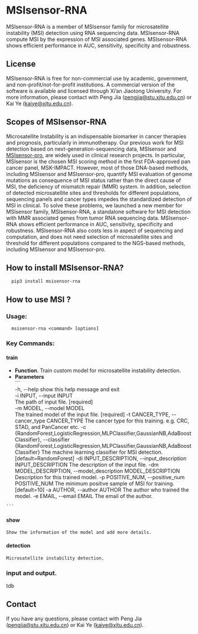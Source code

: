 # MSIsensor-RNA
MSIsensor-RNA is a member of MSIsensor family for microsatellite instability (MSI) detection using RNA sequencing data. MSIsensor-RNA compute MSI by the expression of MSI associated genes. MSIsensor-RNA shows efficient performance in AUC, sensitivity, specificity and robustness. 

## License

MSIsensor-RNA is free for non-commercial use
by academic, government, and non-profit/not-for-profit institutions. A
commercial version of the software is available and licensed through
Xi’an Jiaotong University. For more information, please contact with
Peng Jia (pengjia@stu.xjtu.edu.cn) or Kai Ye (kaiye@xjtu.edu.cn).


## Scopes of MSIsensor-RNA

Microsatellite Instability is an indispensable biomarker in cancer therapies and prognosis, particularly in immunotherapy. Our previous work for MSI detection based on next-generation-sequencing data, MSIsensor and [MSIsensor-pro](https://github.com/xjtu-omics/msisensor-pro), are widely used in clinical research projects. In particular, MSIsensor is the chosen MSI scoring method in the first FDA-approved pan cancer panel, MSK-IMPACT. However, most of those DNA-based methods, including MSIsensor and MSIsensor-pro, quantify MSI evaluation of genome mutations as consequence of MSI status rather than the direct cause of MSI, the deficiency of mismatch repair (MMR) system. In addition, selection of detected microsatellite sites and thresholds for different populations, sequencing panels and cancer types impedes the standardized detection of MSI in clinical. To solve these problems, we launched a new member for MSIsensor family, MSIsensor-RNA, a standalone software for MSI detection with MMR associated genes from tumor RNA sequencing data. MSIsensor-RNA shows efficient performance in AUC, sensitivity, specificity and robustness. MSIsensor-RNA also costs less in aspect of sequencing and computation, and does not need selection of microsatellite sites and threshold for different populations compared to the NGS-based methods, including MSIsensor and MSIsensor-pro.



## How to install MSIsensor-RNA?
  ```
    pip3 install msisensor-rna
  ```
 
## How to use MSI ? 

### Usage:   
   
      msisensor-rna <command> [options]

### Key Commands:

#### **train**
	  
   * **Function**. Train custom model for microsatellite instability detection.
   * **Parameters**     
   	```  
	 -h, --help            show this help message and exit  
	  -i INPUT, --input INPUT  
				The path of input file. [required]  
	  -m MODEL, --model MODEL  
				The trained model of the input file. [required]
	  -t CANCER_TYPE, --cancer_type CANCER_TYPE
				The cancer type for this training. e.g. CRC, STAD, and PanCancer etc.
	  -c {RandomForest,LogisticRegression,MLPClassifier,GaussianNB,AdaBoostClassifier}, --classifier {RandomForest,LogisticRegression,MLPClassifier,GaussianNB,AdaBoostClassifier}
				The machine learning classifier for MSI detection.				[default=RandomForest]
	  -di INPUT_DESCRIPTION, --input_description INPUT_DESCRIPTION
				The description of the input file.
	  -dm MODEL_DESCRIPTION, --model_description MODEL_DESCRIPTION
				Description for this trained model.
	  -p POSITIVE_NUM, --positive_num POSITIVE_NUM
				The minimum positive sample of MSI for training.
				[default=10]
	  -a AUTHOR, --author AUTHOR
				The author who trained the model.
	  -e EMAIL, --email EMAIL
				The email of the author.

	```

#### **show**

    Show the information of the model and add more details.

#### **detection**

	Microsatellite instability detection.


### input and output.

tdb


## Contact

If you have any questions, please contact with Peng Jia (pengjia@stu.xjtu.edu.cn) or Kai Ye (kaiye@xjtu.edu.cn).


